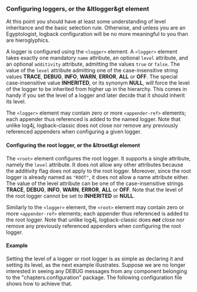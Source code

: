 ### Configuring loggers, or the &ltlogger&gt element

At this point you should have at least some understanding of level inheritance and the basic selection rule. Otherwise, and unless you are an Egyptologist, logback configuration will be no more meaningful to you than are hieroglyphics.

A logger is configured using the `<logger>` element. A `<logger>` element takes exactly one mandatory `name` attribute, an optional `level` attribute, and an optional `additivity` attribute, admitting the values `true` or `false`. The value of the `level` attribute admitting one of the case-insensitive string values **TRACE**, **DEBUG**, **INFO**, **WARN**, **ERROR**, **ALL** or **OFF**. The special case-insensitive value **INHERITED**, or its synonym **NULL**, will force the level of the logger to be inherited from higher up in the hierarchy. This comes in handy if you set the level of a logger and later decide that it should inherit its level.

The `<logger>` element may contain zero or more `<appender-ref>` elements; each appender thus referenced is added to the named logger. Note that unlike log4j, logback-classic does not close nor remove any previously referenced appenders when configuring a given logger.


#### Configuring the root logger, or the &ltroot&gt element

The `<root>` element configures the root logger. It supports a single attribute, namely the `level` attribute. It does not allow any other attributes because the additivity flag does not apply to the root logger. Moreover, since the root logger is already named as `"ROOT"`, it does not allow a name attribute either. The value of the level attribute can be one of the case-insensitive strings **TRACE**, **DEBUG**, **INFO**, **WARN**, **ERROR**, **ALL** or **OFF**. Note that the level of the root logger cannot be set to **INHERITED** or **NULL**.

Similarly to the `<logger>` element, the `<root>` element may contain zero or more `<appender-ref>` elements; each appender thus referenced is added to the root logger. Note that unlike log4j, logback-classic does **_not_** close nor remove any previously referenced appenders when configuring the root logger.

#### Example

Setting the level of a logger or root logger is as simple as declaring it and setting its level, as the next example illustrates. Suppose we are no longer interested in seeing any DEBUG messages from any component belonging to the "chapters.configuration" package. The following configuration file shows how to achieve that.